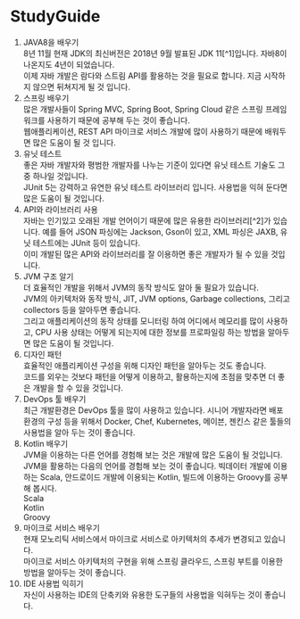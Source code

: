 # StudyGuide

1. JAVA8을 배우기  
8년 11월 현재 JDK의 최신버전은 2018년 9월 발표된 JDK 11[^1]입니다. 자바8이 나온지도 4년이 되었습니다.  
이제 자바 개발은 람다와 스트림 API를 활용하는 것을 필요로 합니다. 지금 시작하지 않으면 뒤쳐지게 될 것 입니다.  
2. 스프링 배우기  
많은 개발사들이 Spring MVC, Spring Boot, Spring Cloud 같은 스프링 프레임워크를 사용하기 때문에 공부해 두는 것이 좋습니다.  
웹애플리케이션, REST API 마이크로 서비스 개발에 많이 사용하기 때문에 배워두면 많은 도움이 될 것 입니다.  
3. 유닛 테스트  
좋은 자바 개발자와 평범한 개발자를 나누는 기준이 있다면 유닛 테스트 기술도 그중 하나일 것입니다.  
JUnit 5는 강력하고 유연한 유닛 테스트 라이브러리 입니다. 사용법을 익혀 둔다면 많은 도움이 될 것입니다.  
4. API와 라이브러리 사용  
자바는 인기있고 오래된 개발 언어이기 때문에 많은 유용한 라이브러리[^2]가 있습니다. 예를 들어 JSON 파싱에는 Jackson, Gson이 있고, XML 파싱은 JAXB, 유닛 테스트에는 JUnit 등이 있습니다.  
이미 개발된 많은 API와 라이브러리를 잘 이용하면 좋은 개발자가 될 수 있을 것입니다.  
5. JVM 구조 알기  
더 효율적인 개발을 위해서 JVM의 동작 방식도 알아 둘 필요가 있습니다.  
JVM의 아키텍처와 동작 방식, JIT, JVM options, Garbage collections, 그리고 collectors 등을 알아두면 좋습니다.  
그리고 애플리케이션의 동작 상태를 모니터링 하여 어디에서 메모리를 많이 사용하고, CPU 사용 상태는 어떻게 되는지에 대한 정보를 프로파일링 하는 방법을 알아두면 많은 도움이 될 것입니다.  
6. 디자인 패턴  
효율적인 애플리케이션 구성을 위해 디자인 패턴을 알아두는 것도 좋습니다.  
코드를 외우는 것보다 패턴을 어떻게 이용하고, 활용하는지에 초점을 맞추면 더 좋은 개발을 할 수 있을 것입니다.  
7. DevOps 툴 배우기  
최근 개발환경은 DevOps 툴을 많이 사용하고 있습니다. 시니어 개발자라면 배포 환경의 구성 등을 위해서 Docker, Chef, Kubernetes, 메이븐, 젠킨스 같은 툴들의 사용법을 알아 두는 것이 좋습니다.  
8. Kotlin 배우기  
JVM을 이용하는 다른 언어를 경험해 보는 것은 개발에 많은 도움이 될 것입니다. JVM을 활용하는 다음의 언어를 경험해 보는 것이 좋습니다. 빅데이터 개발에 이용하는 Scala, 안드로이드 개발에 이용되는 Kotlin, 빌드에 이용하는 Groovy를 공부해 봅시다.  
Scala  
Kotlin  
Groovy  
9. 마이크로 서비스 배우기  
현재 모노리틱 서비스에서 마이크로 서비스로 아키텍처의 추세가 변경되고 있습니다.  
마이크로 서비스 아키텍처의 구현을 위해 스프링 클라우드, 스프링 부트를 이용한 방법을 알아두는 것이 좋습니다.  
10. IDE 사용법 익히기  
자신이 사용하는 IDE의 단축키와 유용한 도구들의 사용법을 익혀두는 것이 좋습니다.  
